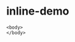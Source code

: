 # inline-demo

[//]: # (5. comment)

<!--- comment here -->

```{html,custom-element}
<body>
</body>
```
